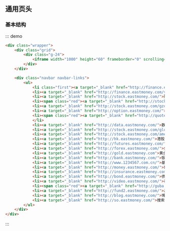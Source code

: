 <style>
.navbar {
  height: 35px;
  overflow: hidden;
}
.navbar:after,
.navbar:before {
  content: " ";
  display: table;
}
.navbar li {
  position: relative;
  display: inline;
  float: left;
  white-space: nowrap;
  line-height: 35px;
}
.navbar li.active a,
.navbar li.active a:focus,
.navbar li.active a:hover {
  text-decoration: none;
}
.navbar li.disabled a,
.navbar li.disabled a:focus,
.navbar li.disabled a:hover {
  color: #999;
  text-decoration: none;
  background-color: transparent;
  cursor: not-allowed;
}
.navbar li a {
  display: block;
  padding-left: 11px;
  padding-right: 11px;
  font-size: 14px;
  text-align: center;
}
.navbar li a:focus,
.navbar li a:hover {
  text-decoration: none;
}
.navbar li b {
  float: left;
  margin: 11px 0;
  width: 1px;
  height: 14px;
  background-color: #3A5E95;
  border-right: 1px solid #758FB5;
}
.navbar-title {
  background: #525252;
  border-right: 2px solid white;
  font-weight: bold;
}
.navbar-title a:hover {
  color: #ffffff !important;
}
.navbar-inline {
  display: inline-block;
}
.navbar-default {
  background-color: #305895;
}
.navbar-default li a {
  color: #ffffff;
}
.navbar-default li a:focus,
.navbar-default li a:hover {
  color: #ff0000;
}
.navbar-border {
  border: 1px solid #3A5E95;
  border-top: 0;
}
.navbar-border li:first-child {
  border-right: 1px solid #3A5E95;
}
.navbar-border li:first-child a {
  color: #000000;
  font-weight: 900;
}
.navbar-brand li:first-child {
  border-right: 1px solid #fff;
}
.navbar-brand li:first-child a {
  font-weight: 900;
}
.navbar-links {
  height: 30px;
}
.navbar-links li {
  line-height: normal;
  padding: 5px 0;
}
.navbar-links li a {
  padding-left: 8px;
  padding-right: 9px;
  background: url(/framework/navbar/images/element.png) no-repeat -90px -188px;
  color: #000000;
  font-size: 12px;
  font-family: sans-serif, "Microsoft YaHei";
}
.navbar-links li a:hover {
  text-decoration: underline;
  color: #ff4900;
}
.navbar-links li.first {
  margin-left: -1px;
}
.navbar-links li .red a {
  color: #ff0000;
}
</style>

## 通用页头

### 基本结构
::: demo
```html
<div class="wrapper">
    <div class="grid">
        <div class="g-24">
            <iframe width="1000" height="60" frameborder="0" scrolling="no" marginwidth="0" marginheight="0" src="http://same.eastmoney.com/s?z=eastmoney&amp;c=1068&amp;op=1"></iframe>
        </div>
    </div>

    <div class="navbar navbar-links">
        <ul>
            <li class="first"><a target="_blank" href="http://finance.eastmoney.com/">财经</a></li>
            <li><a target="_blank" href="http://finance.eastmoney.com/yaowen.html">要闻</a></li>
            <li><a target="_blank" href="http://stock.eastmoney.com/">股票</a></li>
            <li><span class="red"><a target="_blank" href="http://stock.eastmoney.com/newstock.html">新股</a></span></li>
            <li><a target="_blank" href="http://stock.eastmoney.com/gzqh.html">期指</a></li>
            <li><a target="_blank" href="http://option.eastmoney.com/">期权</a></li>
            <li><span class="red"><a target="_blank" href="http://quote.eastmoney.com/flash/sz300059.html">行情</a></span>
            </li>
            <li><a target="_blank" href="http://data.eastmoney.com/">数据</a></li>
            <li><a target="_blank" href="http://stock.eastmoney.com/global.html">全球</a></li>
            <li><a target="_blank" href="http://stock.eastmoney.com/america.html">美股</a></li>
            <li><a target="_blank" href="http://hk.eastmoney.com/">港股</a></li>
            <li><a target="_blank" href="http://futures.eastmoney.com/">期货</a></li>
            <li><a target="_blank" href="http://forex.eastmoney.com/">外汇</a></li>
            <li><a target="_blank" href="http://gold.eastmoney.com">黄金</a></li>
            <li><a target="_blank" href="http://bank.eastmoney.com/">银行</a></li>
            <li><a target="_blank" href="http://www.1234567.com.cn/">基金</a></li>
            <li><a target="_blank" href="http://money.eastmoney.com/">理财</a></li>
            <li><a target="_blank" href="http://insurance.eastmoney.com/">保险</a></li>
            <li><a target="_blank" href="http://bond.eastmoney.com/">债券</a></li>
            <li><a target="_blank" href="http://video.eastmoney.com/">视频</a></li>
            <li><span class="red"><a target="_blank" href="http://guba.eastmoney.com/">股吧</a></span></li>
            <li><a target="_blank" href="http://fund2.eastmoney.com/">基金吧</a></li>
            <li><a target="_blank" href="http://blog.eastmoney.com/">博客</a></li>
            <li><a target="_blank" href="http://so.eastmoney.com/">搜索</a></li>
        </ul>
    </div>
</div>
```
:::